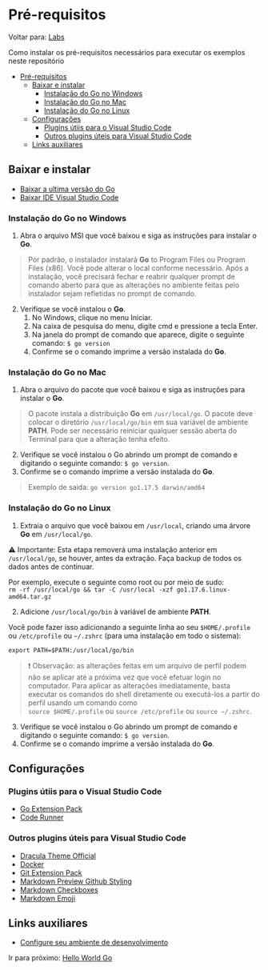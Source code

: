 # Pré-requisitos
Voltar para: [Labs](../README.md)

Como instalar os pré-requisitos necessários para executar os exemplos neste repositório

- [Pré-requisitos](#pré-requisitos)
  - [Baixar e instalar](#baixar-e-instalar)
    - [Instalação do Go no Windows](#instalação-do-go-no-windows)
    - [Instalação do Go no Mac](#instalação-do-go-no-mac)
    - [Instalação do Go no Linux](#instalação-do-go-no-linux)
  - [Configurações](#configurações)
    - [Plugins útiis para o Visual Studio Code](#plugins-útiis-para-o-visual-studio-code)
    - [Outros plugins úteis para Visual Studio Code](#outros-plugins-úteis-para-visual-studio-code)
  - [Links auxiliares](#links-auxiliares)

## Baixar e instalar

* [Baixar a ultima versão do Go](https://go.dev/dl/)
* [Baixar IDE Visual Studio Code](https://code.visualstudio.com/download)
  
### Instalação do Go no Windows

1. Abra o arquivo MSI que você baixou e siga as instruções para instalar o **Go**.
> Por padrão, o instalador instalará **Go** to Program Files ou Program Files (x86). Você pode alterar o local conforme necessário. Após a instalação, você precisará fechar e reabrir qualquer prompt de comando aberto para que as alterações no ambiente feitas pelo instalador sejam refletidas no prompt de comando.

2. Verifique se você instalou o **Go**.
   1. No Windows, clique no menu Iniciar.
   2. Na caixa de pesquisa do menu, digite cmd e pressione a tecla Enter.
   3. Na janela do prompt de comando que aparece, digite o seguinte comando: `$ go version`
   4. Confirme se o comando imprime a versão instalada do **Go**.

### Instalação do Go no Mac

1. Abra o arquivo do pacote que você baixou e siga as instruções para instalar o **Go**.
>O pacote instala a distribuição **Go** em `/usr/local/go`. O pacote deve colocar o diretório `/usr/local/go/bin` em sua variável de ambiente **PATH**. Pode ser necessário reiniciar qualquer sessão aberta do Terminal para que a alteração tenha efeito.
2. Verifique se você instalou o Go abrindo um prompt de comando e digitando o seguinte comando: `$ go version`.
3. Confirme se o comando imprime a versão instalada do **Go**.
> Exemplo de saida: `go version go1.17.5 darwin/amd64`   

### Instalação do Go no Linux

1. Extraia o arquivo que você baixou em `/usr/local`, criando uma árvore **Go** em `/usr/local/go`.   

:warning: Importante: Esta etapa removerá uma instalação anterior em `/usr/local/go`, se houver, antes da extração. Faça backup de todos os dados antes de continuar.   

Por exemplo, execute o seguinte como root ou por meio de sudo:   
`rm -rf /usr/local/go && tar -C /usr/local -xzf go1.17.6.linux-amd64.tar.gz`   

2. Adicione `/usr/local/go/bin` à variável de ambiente **PATH**.

Você pode fazer isso adicionando a seguinte linha ao seu `$HOME/.profile` ou `/etc/profile` ou `~/.zshrc` (para uma instalação em todo o sistema):   

`export PATH=$PATH:/usr/local/go/bin`

> :exclamation: Observação: as alterações feitas em um arquivo de perfil podem não se aplicar até a próxima vez que você efetuar login no computador. Para aplicar as alterações imediatamente, basta executar os comandos do shell diretamente ou executá-los a partir do perfil usando um comando como    
`source $HOME/.profile` ou `source /etc/profile` ou `source ~/.zshrc`.

3. Verifique se você instalou o Go abrindo um prompt de comando e digitando o seguinte comando: `$ go version`.
4. Confirme se o comando imprime a versão instalada do **Go**.

## Configurações

### Plugins útiis para o Visual Studio Code

* [Go Extension Pack](https://marketplace.visualstudio.com/items?itemName=doggy8088.go-extension-pack)
* [Code Runner](https://marketplace.visualstudio.com/items?itemName=formulahendry.code-runner)

### Outros plugins úteis para Visual Studio Code

* [Dracula Theme Official](https://marketplace.visualstudio.com/items?itemName=dracula-theme.theme-dracula)
* [Docker](https://marketplace.visualstudio.com/items?itemName=ms-azuretools.vscode-docker)
* [Git Extension Pack](https://marketplace.visualstudio.com/items?itemName=donjayamanne.git-extension-pack)
* [Markdown Preview Github Styling](https://marketplace.visualstudio.com/items?itemName=bierner.markdown-preview-github-styles)
* [Markdown Checkboxes](https://marketplace.visualstudio.com/items?itemName=bierner.markdown-checkbox)
* [Markdown Emoji](https://marketplace.visualstudio.com/items?itemName=bierner.markdown-emoji)

## Links auxiliares

- [Configure seu ambiente de desenvolvimento](https://www.practical-go-lessons.com/chap-4-setup-your-dev-environment)

Ir para próximo: [Hello World Go](../02-hello-world/README.md)